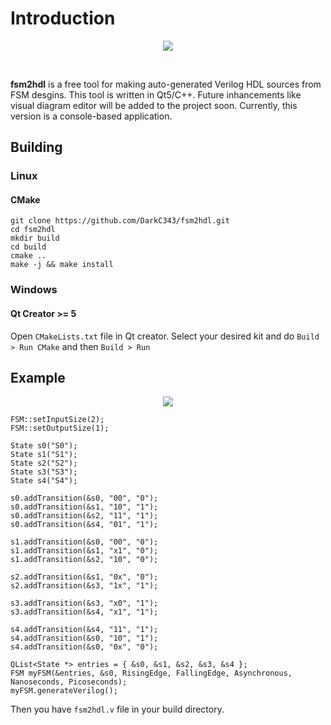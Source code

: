 # Introduction
<p align="center"><img src="https://drive.google.com/uc?export=view&id=17xO6xSDjbnIhD3X6uNdKvsIHJ1J0DEoY"></p>
<br />

**fsm2hdl** is a free tool for making auto-generated Verilog HDL sources from FSM desgins. This tool is written in Qt5/C++. Future inhancements like visual diagram editor will be added to the project soon. Currently, this version is a console-based application.

## Building
### Linux
#### CMake
```
git clone https://github.com/DarkC343/fsm2hdl.git
cd fsm2hdl
mkdir build
cd build
cmake ..
make -j && make install
```

### Windows
#### Qt Creator >= 5
Open `CMakeLists.txt` file in Qt creator. Select your desired kit and do `Build > Run CMake` and then `Build > Run`

## Example
<p align="center" width="600" height="556"><img src="https://drive.google.com/uc?export=view&id=1oA-CmCuiiuZ8iAPdz9JljpAkYIQVmarQ"></p>

```
FSM::setInputSize(2);
FSM::setOutputSize(1);

State s0("S0");
State s1("S1");
State s2("S2");
State s3("S3");
State s4("S4");

s0.addTransition(&s0, "00", "0");
s0.addTransition(&s1, "10", "1");
s0.addTransition(&s2, "11", "1");
s0.addTransition(&s4, "01", "1");

s1.addTransition(&s0, "00", "0");
s1.addTransition(&s1, "x1", "0");
s1.addTransition(&s2, "10", "0");

s2.addTransition(&s1, "0x", "0");
s2.addTransition(&s3, "1x", "1");

s3.addTransition(&s3, "x0", "1");
s3.addTransition(&s4, "x1", "1");

s4.addTransition(&s4, "11", "1");
s4.addTransition(&s0, "10", "1");
s4.addTransition(&s0, "0x", "0");

QList<State *> entries = { &s0, &s1, &s2, &s3, &s4 };
FSM myFSM(&entries, &s0, RisingEdge, FallingEdge, Asynchronous, Nanoseconds, Picoseconds);
myFSM.generateVerilog();
```
Then you have `fsm2hdl.v` file in your build directory.
